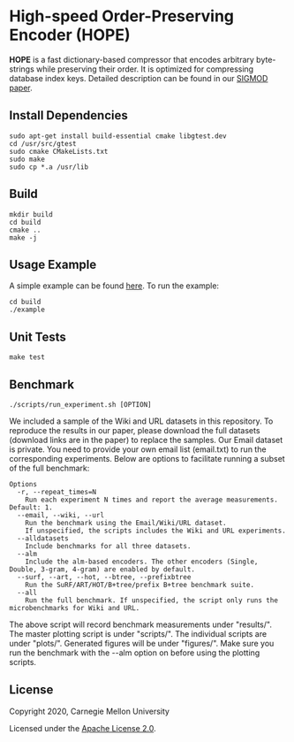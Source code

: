 # High-speed Order-Preserving Encoder (HOPE)

**HOPE** is a fast dictionary-based compressor that encodes
arbitrary byte-strings while preserving their order.
It is optimized for compressing database index keys.
Detailed description can be found in our
[SIGMOD paper](https://arxiv.org/pdf/2003.02391.pdf).

##  Install Dependencies
    sudo apt-get install build-essential cmake libgtest.dev
    cd /usr/src/gtest
    sudo cmake CMakeLists.txt
    sudo make
    sudo cp *.a /usr/lib

## Build
    mkdir build
    cd build
    cmake ..
    make -j

## Usage Example
A simple example can be found [here](https://github.com/efficient/OPE/blob/master/example.cpp). To run the example:
```
cd build
./example
```

## Unit Tests
    make test

## Benchmark
```
./scripts/run_experiment.sh [OPTION]
```

We included a sample of the Wiki and URL datasets in this repository. To reproduce the results in our paper, please download the full datasets (download links are in the paper) to replace the samples. Our Email dataset is private. You need to provide your own email list (email.txt) to run the corresponding experiments. Below are options to facilitate running a subset of the full benchmark:
```
Options
  -r, --repeat_times=N
    Run each experiment N times and report the average measurements. Default: 1.
  --email, --wiki, --url
    Run the benchmark using the Email/Wiki/URL dataset.
    If unspecified, the scripts includes the Wiki and URL experiments.
  --alldatasets
    Include benchmarks for all three datasets.
  --alm
    Include the alm-based encoders. The other encoders (Single, Double, 3-gram, 4-gram) are enabled by default.
  --surf, --art, --hot, --btree, --prefixbtree
    Run the SuRF/ART/HOT/B+tree/prefix B+tree benchmark suite.
  --all
    Run the full benchmark. If unspecified, the script only runs the microbenchmarks for Wiki and URL.
```

The above script will record benchmark measurements under "results/". The master plotting script is under "scripts/". The individual scripts are under "plots/". Generated figures will be under "figures/". Make sure you run the benchmark with the --alm option on before using the plotting scripts.

## License
Copyright 2020, Carnegie Mellon University

Licensed under the [Apache License 2.0](https://github.com/efficient/OPE/blob/master/LICENSE).
